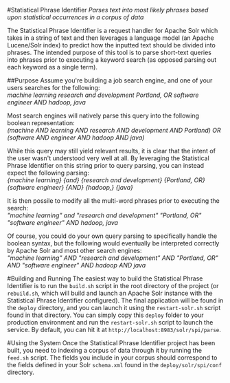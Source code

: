 #Statistical Phrase Identifier
*Parses text into most likely phrases based upon statistical occurrences in a corpus of data*

The Statistical Phrase Identifier is a request handler for Apache Solr which takes in a string of text and then leverages a language model (an Apache Lucene/Solr index) to predict how the inputted text should be divided into phrases. The intended purpose of this tool is to parse short-text queries into phrases prior to executing a keyword search (as opposed parsing out each keyword as a single term).

##Purpose
Assume you're building a job search engine, and one of your users searches for the following:  
*machine learning research and development Portland, OR software engineer AND hadoop, java*

Most search engines will natively parse this query into the following boolean representation:  
*(machine AND learning AND research AND development AND Portland) OR (software AND engineer AND hadoop AND java)*

While this query may still yield relevant results, it is clear that the intent of the user wasn't understood very well at all. By leveraging the Statistical Phrase Identifier on this string prior to query parsing, you can instead expect the following parsing:  
*{machine learning} {and} {research and development} {Portland, OR} {software engineer} {AND} {hadoop,} {java}*

It is then possile to modify all the multi-word phrases prior to executing the search:  
*"machine learning" and "research and development" "Portland, OR" "software engineer" AND hadoop, java*

Of course, you could do your own query parsing to specifically handle the boolean syntax, but the following would eventually be interpreted correctly by Apache Solr and most other search engines:  
*"machine learning" AND "research and development" AND "Portland, OR" AND "software engineer" AND hadoop AND java*

#Building and Running
The easiest way to build the Statistical Phrase Identifier is to run the `build.sh` script in the root directory of the project (or `rebuild.sh`, which will build and launch an Apache Solr instance with the Statistical Phrase Identifier configured). The final application will be found in the `deploy` directory, and you can launch it using the `restart-solr.sh` script found in that directory. You can simply copy this `deploy` folder to your production environment and run the `restart-solr.sh` script to launch the service. By default, you can hit it at `http://localhost:8983/solr/spi/parse`.

#Using the System
Once the Statistical Phrase Identifier project has been built, you need to indexing a corpus of data through it by running the `feed.sh` script. The fields you include in your corpus should correspond to the fields defined in your Solr `schema.xml` found in the `deploy/solr/spi/conf` directory.
